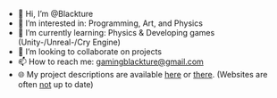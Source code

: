 - 👋 Hi, I’m @Blackture
- 👀 I’m interested in: Programming, Art, and Physics
- 🌱 I’m currently learning: Physics & Developing games (Unity-/Unreal-/Cry Engine)
- 💞️ I’m looking to collaborate on projects
- 📫 How to reach me: gamingblackture@gmail.com
- 🌐 My project descriptions are available [here](https://blackture.github.io) or [there](https://blaxrewstudios.github.io). (Websites are often <ins>not</ins> up to date)

<!---
Blackture/Blackture is a ✨ special ✨ repository because its `README.md` (this file) appears on your GitHub profile.
You can click the Preview link to take a look at your changes.
--->
